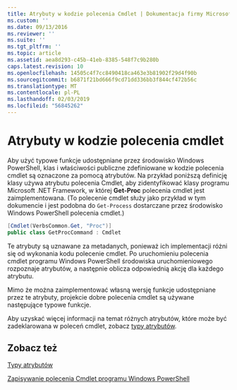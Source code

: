 ```yaml
---
title: Atrybuty w kodzie polecenia Cmdlet | Dokumentacja firmy Microsoft
ms.custom: ''
ms.date: 09/13/2016
ms.reviewer: ''
ms.suite: ''
ms.tgt_pltfrm: ''
ms.topic: article
ms.assetid: aea8d293-c45b-41eb-8385-548f7c9b280b
caps.latest.revision: 10
ms.openlocfilehash: 14505c4f7cc8490418ca463e3b81902f29d4f90b
ms.sourcegitcommit: b6871f21bd666f9cd71dd336bb3f844cf472b56c
ms.translationtype: MT
ms.contentlocale: pl-PL
ms.lasthandoff: 02/03/2019
ms.locfileid: "56845262"
---
```

# <a name="attributes-in-cmdlet-code"></a>Atrybuty w kodzie polecenia cmdlet

Aby użyć typowe funkcje udostępniane przez środowisko Windows PowerShell, klas i właściwości publiczne zdefiniowane w kodzie polecenia cmdlet są oznaczone za pomocą atrybutów. Na przykład poniższą definicję klasy używa atrybutu polecenia Cmdlet, aby zidentyfikować klasy programu Microsoft .NET Framework, w której **Get-Proc** polecenia cmdlet jest zaimplementowana. (To polecenie cmdlet służy jako przykład w tym dokumencie i jest podobna do `Get-Process` dostarczane przez środowisko Windows PowerShell polecenia cmdlet.)

```csharp
[Cmdlet(VerbsCommon.Get, "Proc")]
public class GetProcCommand : Cmdlet
```

Te atrybuty są uznawane za metadanych, ponieważ ich implementacji różni się od wykonania kodu polecenie cmdlet. Po uruchomieniu polecenia cmdlet programu Windows PowerShell środowiska uruchomieniowego rozpoznaje atrybutów, a następnie oblicza odpowiednią akcję dla każdego atrybutu.

Mimo że można zaimplementować własną wersję funkcje udostępniane przez te atrybuty, projekcie dobre polecenia cmdlet są używane następujące typowe funkcje.

Aby uzyskać więcej informacji na temat różnych atrybutów, które może być zadeklarowana w poleceń cmdlet, zobacz [typy atrybutów](./attribute-types.md).

## <a name="see-also"></a>Zobacz też

[Typy atrybutów](./attribute-types.md)

[Zapisywanie polecenia Cmdlet programu Windows PowerShell](./writing-a-windows-powershell-cmdlet.md)
